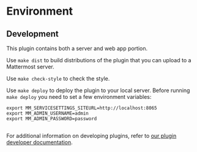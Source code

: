 # Environment

## Development

This plugin contains both a server and web app portion.

Use `make dist` to build distributions of the plugin that you can upload to a Mattermost server. 

Use `make check-style` to check the style. 

Use `make deploy` to deploy the plugin to your local server.  Before running `make deploy` you need to set a few environment variables:

```
export MM_SERVICESETTINGS_SITEURL=http://localhost:8065
export MM_ADMIN_USERNAME=admin
export MM_ADMIN_PASSWORD=password
```

## 

For additional information on developing plugins, refer to [our plugin developer documentation](https://developers.mattermost.com/extend/plugins/).

